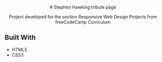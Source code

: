 <p align="center">
# Stephen Hawking tribute page
</p>

<p align="center">
Project developed for the section Responsive Web Design Projects
from freeCodeCamp Curriculum
</p>

## Built With

- HTML5 
- CSS3
